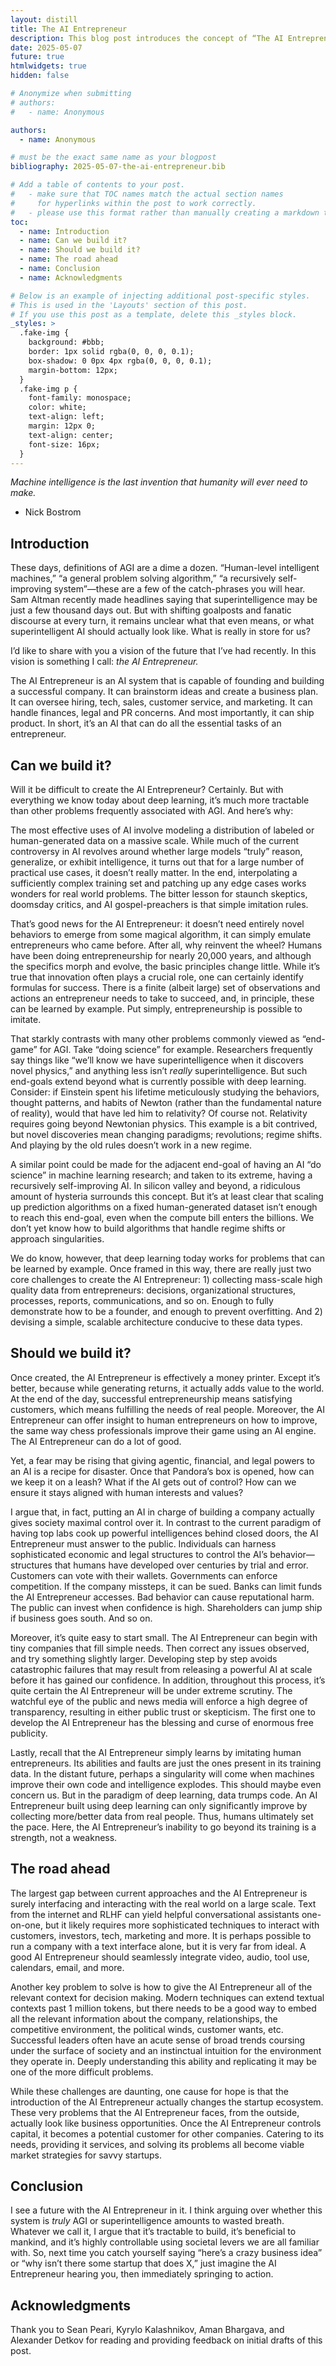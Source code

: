 ```yaml
---
layout: distill
title: The AI Entrepreneur
description: This blog post introduces the concept of “The AI Entrepreneur,” a future artificial intelligence system capable of founding, operating, and scaling a successful company. Unlike loftier end-goals of AGI such as novel scientific discovery or recursive self-improvement, entrepreneurship is practical, concrete, and well-suited to the current deep learning paradigm. Beyond feasibility, the AI Entrepreneur illuminates novel approaches to the alignment problem. By embedding an advanced AI in economic, legal, and governmental structures, we unlock advanced societal levers of control. A roadmap is sketched in broad strokes, and the primary difficulties with developing such a system are identified. Overall, this vision reframes conversations on AGI, moving from ill-defined notions of “true intelligence” to practical, impactful systems that amplify human ingenuity, reshape the startup ecosystem, and make the world a better place.
date: 2025-05-07
future: true
htmlwidgets: true
hidden: false

# Anonymize when submitting
# authors:
#   - name: Anonymous

authors:
  - name: Anonymous

# must be the exact same name as your blogpost
bibliography: 2025-05-07-the-ai-entrepreneur.bib 

# Add a table of contents to your post.
#   - make sure that TOC names match the actual section names
#     for hyperlinks within the post to work correctly. 
#   - please use this format rather than manually creating a markdown table of contents.
toc:
  - name: Introduction
  - name: Can we build it?
  - name: Should we build it?
  - name: The road ahead
  - name: Conclusion
  - name: Acknowledgments

# Below is an example of injecting additional post-specific styles.
# This is used in the 'Layouts' section of this post.
# If you use this post as a template, delete this _styles block.
_styles: >
  .fake-img {
    background: #bbb;
    border: 1px solid rgba(0, 0, 0, 0.1);
    box-shadow: 0 0px 4px rgba(0, 0, 0, 0.1);
    margin-bottom: 12px;
  }
  .fake-img p {
    font-family: monospace;
    color: white;
    text-align: left;
    margin: 12px 0;
    text-align: center;
    font-size: 16px;
  }
---
```


_Machine intelligence is the last invention that humanity will ever need to make._
- Nick Bostrom
  
## Introduction

These days, definitions of AGI are a dime a dozen. “Human-level intelligent machines,” “a general problem solving algorithm,” “a recursively self-improving system”—these are a few of the catch-phrases you will hear. Sam Altman recently made headlines saying that superintelligence may be just a few thousand days out. But with shifting goalposts and fanatic discourse at every turn, it remains unclear what that even means, or what superintelligent AI should actually look like. What is really in store for us?

I’d like to share with you a vision of the future that I’ve had recently. In this vision is something I call: _the AI Entrepreneur._

The AI Entrepreneur is an AI system that is capable of founding and building a successful company. It can brainstorm ideas and create a business plan. It can oversee hiring, tech, sales, customer service, and marketing. It can handle finances, legal and PR concerns. And most importantly, it can ship product. In short, it’s an AI that can do all the essential tasks of an entrepreneur.


## Can we build it?

Will it be difficult to create the AI Entrepreneur? Certainly. But with everything we know today about deep learning, it’s much more tractable than other problems frequently associated with AGI. And here’s why:

The most effective uses of AI involve modeling a distribution of labeled or human-generated data on a massive scale. While much of the current controversy in AI revolves around whether large models “truly” reason, generalize, or exhibit intelligence, it turns out that for a large number of practical use cases, it doesn’t really matter. In the end, interpolating a sufficiently complex training set and patching up any edge cases works wonders for real world problems. The bitter lesson for staunch skeptics, doomsday critics, and AI gospel-preachers is that simple imitation rules.

That’s good news for the AI Entrepreneur: it doesn’t need entirely novel behaviors to emerge from some magical algorithm, it can simply emulate entrepreneurs who came before. After all, why reinvent the wheel? Humans have been doing entrepreneurship for nearly 20,000 years, and although the specifics morph and evolve, the basic principles change little. While it’s true that innovation often plays a crucial role, one can certainly identify formulas for success. There is a finite (albeit large) set of observations and actions an entrepreneur needs to take to succeed, and, in principle, these can be learned by example. Put simply, entrepreneurship is possible to imitate.

That starkly contrasts with many other problems commonly viewed as “end-game” for AGI. Take “doing science” for example. Researchers frequently say things like “we’ll know we have superintelligence when it discovers novel physics,” and anything less isn’t _really_ superintelligence. But such end-goals extend beyond what is currently possible with deep learning. Consider: if Einstein spent his lifetime meticulously studying the behaviors, thought patterns, and habits of Newton (rather than the fundamental nature of reality), would that have led him to relativity? Of course not. Relativity requires going beyond Newtonian physics. This example is a bit contrived, but novel discoveries mean changing paradigms; revolutions; regime shifts. And playing by the old rules doesn’t work in a new regime.

A similar point could be made for the adjacent end-goal of having an AI “do science” in machine learning research; and taken to its extreme, having a recursively self-improving AI. In silicon valley and beyond, a ridiculous amount of hysteria surrounds this concept. But it’s at least clear that scaling up prediction algorithms on a fixed human-generated dataset isn’t enough to reach this end-goal, even when the compute bill enters the billions. We don’t yet know how to build algorithms that handle regime shifts or approach singularities.

We do know, however, that deep learning today works for problems that can be learned by example. Once framed in this way, there are really just two core challenges to create the AI Entrepreneur: 1) collecting mass-scale high quality data from entrepreneurs: decisions, organizational structures, processes, reports, communications, and so on. Enough to fully demonstrate how to be a founder, and enough to prevent overfitting. And 2) devising a simple, scalable architecture conducive to these data types.

## Should we build it?

Once created, the AI Entrepreneur is effectively a money printer. Except it’s better, because while generating returns, it actually adds value to the world. At the end of the day, successful entrepreneurship means satisfying customers, which means fulfilling the needs of real people. Moreover, the AI Entrepreneur can offer insight to human entrepreneurs on how to improve, the same way chess professionals improve their game using an AI engine. The AI Entrepreneur can do a lot of good.

Yet, a fear may be rising that giving agentic, financial, and legal powers to an AI is a recipe for disaster. Once that Pandora’s box is opened, how can we keep it on a leash? What if the AI gets out of control? How can we ensure it stays aligned with human interests and values?

I argue that, in fact, putting an AI in charge of building a company actually gives society maximal control over it. In contrast to the current paradigm of having top labs cook up powerful intelligences behind closed doors, the AI Entrepreneur must answer to the public. Individuals can harness sophisticated economic and legal structures to control the AI’s behavior—structures that humans have developed over centuries by trial and error. Customers can vote with their wallets. Governments can enforce competition. If the company missteps, it can be sued. Banks can limit funds the AI Entrepreneur accesses. Bad behavior can cause reputational harm. The public can invest when confidence is high. Shareholders can jump ship if business goes south. And so on.

Moreover, it’s quite easy to start small. The AI Entrepreneur can begin with tiny companies that fill simple needs. Then correct any issues observed, and try something slightly larger. Developing step by step avoids catastrophic failures that may result from releasing a powerful AI at scale before it has gained our confidence. In addition, throughout this process, it’s quite certain the AI Entrepreneur will be under extreme scrutiny. The watchful eye of the public and news media will enforce a high degree of transparency, resulting in either public trust or skepticism. The first one to develop the AI Entrepreneur has the blessing and curse of enormous free publicity.

Lastly, recall that the AI Entrepreneur simply learns by imitating human entrepreneurs. Its abilities and faults are just the ones present in its training data. In the distant future, perhaps a singularity will come when machines improve their own code and intelligence explodes. This should maybe even concern us. But in the paradigm of deep learning, data trumps code. An AI Entrepreneur built using deep learning can only significantly improve by collecting more/better data from real people. Thus, humans ultimately set the pace. Here, the AI Entrepreneur’s inability to go beyond its training is a strength, not a weakness.

## The road ahead

The largest gap between current approaches and the AI Entrepreneur is surely interfacing and interacting with the real world on a large scale. Text from the internet and RLHF can yield helpful conversational assistants one-on-one, but it likely requires more sophisticated techniques to interact with customers, investors, tech, marketing and more. It is perhaps possible to run a company with a text interface alone, but it is very far from ideal. A good AI Entrepreneur should seamlessly integrate video, audio, tool use, calendars, email, and more.

Another key problem to solve is how to give the AI Entrepreneur all of the relevant context for decision making. Modern techniques can extend textual contexts past 1 million tokens, but there needs to be a good way to embed all the relevant information about the company, relationships, the competitive environment, the political winds, customer wants, etc. Successful leaders often have an acute sense of broad trends coursing under the surface of society and an instinctual intuition for the environment they operate in. Deeply understanding this ability and replicating it may be one of the more difficult problems.

While these challenges are daunting, one cause for hope is that the introduction of the AI Entrepreneur actually changes the startup ecosystem. These very problems that the AI Entrepreneur faces, from the outside, actually look like business opportunities. Once the AI Entrepreneur controls capital, it becomes a potential customer for other companies. Catering to its needs, providing it services, and solving its problems all become viable market strategies for savvy startups.

## Conclusion

I see a future with the AI Entrepreneur in it. I think arguing over whether this system is _truly_ AGI or superintelligence amounts to wasted breath. Whatever we call it, I argue that it’s tractable to build, it’s beneficial to mankind, and it’s highly controllable using societal levers we are all familiar with. So, next time you catch yourself saying “here’s a crazy business idea” or “why isn’t there some startup that does X,” just imagine the AI Entrepreneur hearing you, then immediately springing to action.

## Acknowledgments

Thank you to Sean Peari, Kyrylo Kalashnikov, Aman Bhargava, and Alexander Detkov for reading and providing feedback on initial drafts of this post.
